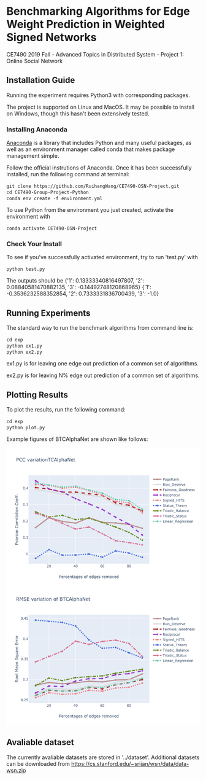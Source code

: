 # Benchmarking Algorithms for Edge Weight Prediction in Weighted Signed Networks

CE7490 2019 Fall - Advanced Topics in Distributed System - Project 1: Online Social Network

## Installation Guide
Running the experiment requires Python3 with corresponding packages.

The project is supported on Linux and MacOS. It may be possible to install on Windows, though this hasn't been extensively tested.

### Installing Anaconda
[Anaconda](https://www.anaconda.com/distribution/) is a library that includes Python and many useful packages, as well as an environment manager called conda that makes package management simple.

Follow the official instrutions of Anaconda. Once it has been successfully installed, run the following command at terminal:

```
git clone https://github.com/RuihangWang/CE7490-OSN-Project.git
cd CE7490-Group-Project-Python
conda env create -f environment.yml
```

To use Python from the environment you just created, activate the environment with

```
conda activate CE7490-OSN-Project
```

### Check Your Install
To see if you've successfully activated environment, try to run 'test.py' with

```
python test.py
```

The outputs should be {'1': 0.13333340816497807, '2': 0.08840581470882135, '3': -0.14492748120868965} {'1': -0.3536232588352854, '2': 0.7333331836700439, '3': -1.0}

## Running Experiments

The standard way to run the benchmark algorithms from command line is:

```
cd exp
python ex1.py 
python ex2.py 
```
ex1.py is for leaving one edge out prediction of a common set of algorithms.

ex2.py is for leaving N% edge out prediction of a common set of algorithms.

## Plotting Results
To plot the results, run the following command:

```
cd exp
python plot.py
```

Example figures of BTCAlphaNet are shown like follows:

![result pic](./results/BTCAlphaNet_pcc.png)
![result pic](./results/BTCAlphaNet_rmse.png)

## Avaliable dataset
The currently avaliable datasets are stored in '../dataset'. Additional datasets can be downloaded from https://cs.stanford.edu/~srijan/wsn/data/data-wsn.zip
